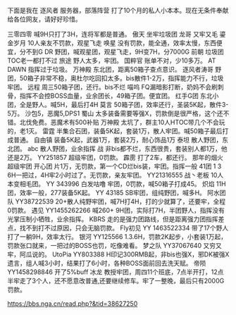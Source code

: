 下面是我在 逐风者 服务器，部落阵营 打了10个月的私人小本本。现在无条件奉献给各位网友，请好好珍惜。

三零四零 喊9H只打了3H，连将军都是普通。
傲天 坐牢垃圾团
龙哥 又牢又毛
鎏金岁月 10人亲友不罚款，观星飞走
唤星 没有罚款，能全通，效率太慢，东西便宜，分不到G
DR 野团，喊观星团，观星飞走，9H变7H，分7000G
前朝 垃圾团 TOC老一都打不过
旅途 野人太多，牢团。
国粹官 账单不对，少10多万。
AT DAWN 指挥过于垃圾。
万神殿 东北团，距离50箱子查点意识。
逐风者涛哥 野团，50箱子非常不稳，奥杜尔吃回扣太多。bis散件1-2万，指挥能力不行，垃圾牢团。
远程 周三50箱子团，还行。bis不烂
喵呜 FQ漏暗影打断，奶妈不会刷刺骨，指挥不会控BOSS血量，业余团长，49箱子团。便宜团。
红手G团 东北小团，全是野人。喊5H，最后打4H
莫言 50箱子团，效率还行，圣装5K起，散件3-5万。 沙包5，恶魔5,DPS1
蜀山 太多装备需要等强X，罚款倒是很严格，这个还不错。北伐免费。恶魔术有500补贴
万神殿 太坑了，群主10人HTOC带几个不会玩的，老1灭。
雷霆 半集合石团，装备5K起，套装1万，散人牢团。喊50箱子最后打成普通。
自由镇 装备5K起，武器1万，套装2万，耐心饰品1万
泰坦 散人野团，东北团。
abc 散人野团，业余指挥
战 非bis都不烂，东西很贵，套装别人都1万，他还是2万。
YY251857 超级牢团，0罚款。
霹雳 打了2车，都还行。
那年的烟火 超级牢团
开心团 片1万，无罚款，第一个CD烂bis装，牢团。指挥一般
41团 1 3 6H一把过，4H牢2小时过了。无罚款，亲友牢团。
YY21316555 战丶老板 10人本变相毛团。
YY 343996 白发咕噜 牢团，0罚款，喊50箱子打成45。
炽焰 11H团，效率一般，277装备5K起。
YY 43185 SB牢团，组纯野团，喊多H。
阿水团队 YY38722539 20+散人纯野牢团，喊7H打4H，打的少就算了，还要牢，全程0罚款。
遇见 YY1455262266 喊260+ 9H团，实际打7H，半团野人，指挥没有光掌压制小牺牲，业余指挥。
KBRS 走的是强力团路线，但是距离强力团指挥差点，找不到打不过原因，只会无脑罚款。
Fly初见 YY 1463522334 带了17个野人打了一躺9H，效率太行。
银河 YY125566 1.3.6H，罚款2K起步，小套装1万起，罚款张口就来，一把过的BOSS也罚，吃像难看。
梦之队 YY37067640 又穷又牢，阿瓜说的。
UtoPia YY803388 H印记300RMB起，非bis也强X，邪DK被强X遗言，组人喊3小时，结果打了6小时，各种BOSS面前回去洗天赋。
帝陨 YY1458298846 开了5%buff 冰龙 教授牢团，周四11个班底，7点半开打，12点半牢走了3个人，还不愿意改普通,还要继续修车。牢了一整晚，最后只有2000G罚款。

https://bbs.nga.cn/read.php?&tid=38627250

